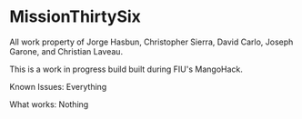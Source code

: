 # MissionThirtySix
All work property of Jorge Hasbun, Christopher Sierra, David Carlo, Joseph Garone, and Christian Laveau.

This is a work in progress build built during FIU's MangoHack.

Known Issues: Everything

What works: Nothing
